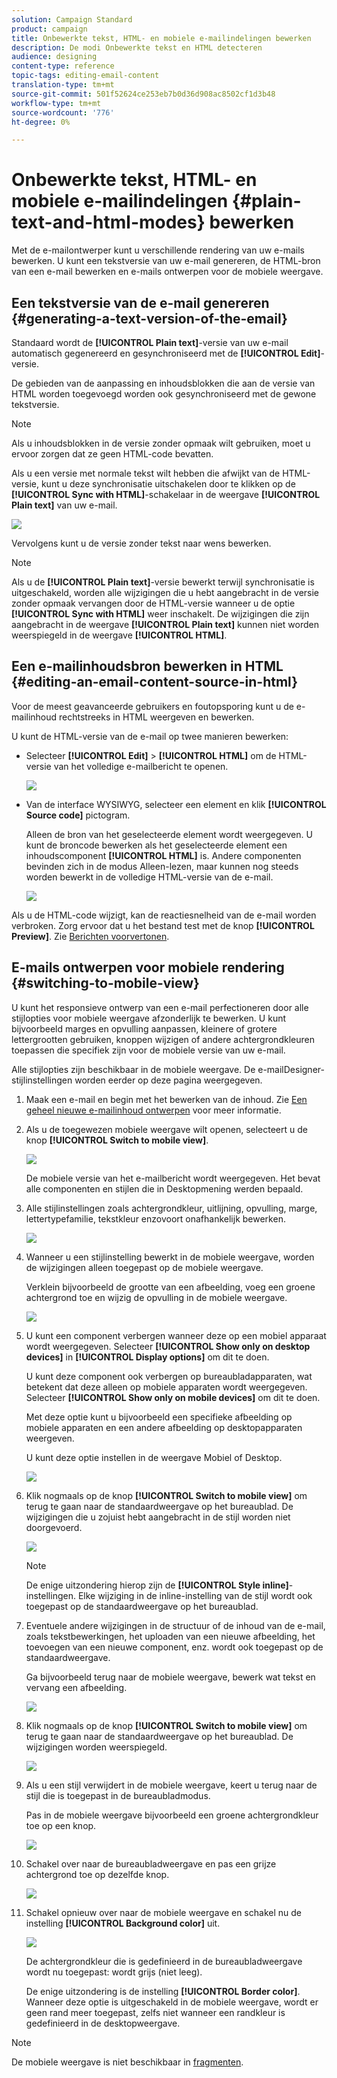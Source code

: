 ```yaml
---
solution: Campaign Standard
product: campaign
title: Onbewerkte tekst, HTML- en mobiele e-mailindelingen bewerken
description: De modi Onbewerkte tekst en HTML detecteren
audience: designing
content-type: reference
topic-tags: editing-email-content
translation-type: tm+mt
source-git-commit: 501f52624ce253eb7b0d36d908ac8502cf1d3b48
workflow-type: tm+mt
source-wordcount: '776'
ht-degree: 0%

---
```



# Onbewerkte tekst, HTML- en mobiele e-mailindelingen {#plain-text-and-html-modes} bewerken

Met de e-mailontwerper kunt u verschillende rendering van uw e-mails bewerken. U kunt een tekstversie van uw e-mail genereren, de HTML-bron van een e-mail bewerken en e-mails ontwerpen voor de mobiele weergave.

## Een tekstversie van de e-mail genereren {#generating-a-text-version-of-the-email}

Standaard wordt de **[!UICONTROL Plain text]**-versie van uw e-mail automatisch gegenereerd en gesynchroniseerd met de **[!UICONTROL Edit]**-versie.

De gebieden van de aanpassing en inhoudsblokken die aan de versie van HTML worden toegevoegd worden ook gesynchroniseerd met de gewone tekstversie.

>[!NOTE]
>
>Als u inhoudsblokken in de versie zonder opmaak wilt gebruiken, moet u ervoor zorgen dat ze geen HTML-code bevatten.

Als u een versie met normale tekst wilt hebben die afwijkt van de HTML-versie, kunt u deze synchronisatie uitschakelen door te klikken op de **[!UICONTROL Sync with HTML]**-schakelaar in de weergave **[!UICONTROL Plain text]** van uw e-mail.

![](assets/email_designer_textversion.png)

Vervolgens kunt u de versie zonder tekst naar wens bewerken.

>[!NOTE]
>
>Als u de **[!UICONTROL Plain text]**-versie bewerkt terwijl synchronisatie is uitgeschakeld, worden alle wijzigingen die u hebt aangebracht in de versie zonder opmaak vervangen door de HTML-versie wanneer u de optie **[!UICONTROL Sync with HTML]** weer inschakelt. De wijzigingen die zijn aangebracht in de weergave **[!UICONTROL Plain text]** kunnen niet worden weerspiegeld in de weergave **[!UICONTROL HTML]**.

## Een e-mailinhoudsbron bewerken in HTML {#editing-an-email-content-source-in-html}

Voor de meest geavanceerde gebruikers en foutopsporing kunt u de e-mailinhoud rechtstreeks in HTML weergeven en bewerken.

U kunt de HTML-versie van de e-mail op twee manieren bewerken:

* Selecteer **[!UICONTROL Edit]** > **[!UICONTROL HTML]** om de HTML-versie van het volledige e-mailbericht te openen.

   ![](assets/email_designer_html1.png)

* Van de interface WYSIWYG, selecteer een element en klik **[!UICONTROL Source code]** pictogram.

   Alleen de bron van het geselecteerde element wordt weergegeven. U kunt de broncode bewerken als het geselecteerde element een inhoudscomponent **[!UICONTROL HTML]** is. Andere componenten bevinden zich in de modus Alleen-lezen, maar kunnen nog steeds worden bewerkt in de volledige HTML-versie van de e-mail.

   ![](assets/email_designer_html2.png)

Als u de HTML-code wijzigt, kan de reactiesnelheid van de e-mail worden verbroken. Zorg ervoor dat u het bestand test met de knop **[!UICONTROL Preview]**. Zie [Berichten voorvertonen](../../sending/using/previewing-messages.md).

## E-mails ontwerpen voor mobiele rendering {#switching-to-mobile-view}

U kunt het responsieve ontwerp van een e-mail perfectioneren door alle stijlopties voor mobiele weergave afzonderlijk te bewerken. U kunt bijvoorbeeld marges en opvulling aanpassen, kleinere of grotere lettergrootten gebruiken, knoppen wijzigen of andere achtergrondkleuren toepassen die specifiek zijn voor de mobiele versie van uw e-mail.

Alle stijlopties zijn beschikbaar in de mobiele weergave. De e-mailDesigner-stijlinstellingen worden eerder op deze pagina weergegeven.

1. Maak een e-mail en begin met het bewerken van de inhoud. Zie [Een geheel nieuwe e-mailinhoud ontwerpen](../../designing/using/designing-from-scratch.md#designing-an-email-content-from-scratch) voor meer informatie.
1. Als u de toegewezen mobiele weergave wilt openen, selecteert u de knop **[!UICONTROL Switch to mobile view]**.

   ![](assets/email_designer_mobile_view_switch.png)

   De mobiele versie van het e-mailbericht wordt weergegeven. Het bevat alle componenten en stijlen die in Desktopmening werden bepaald.

1. Alle stijlinstellingen zoals achtergrondkleur, uitlijning, opvulling, marge, lettertypefamilie, tekstkleur enzovoort onafhankelijk bewerken.

   ![](assets/email_designer_mobile_view.png)

1. Wanneer u een stijlinstelling bewerkt in de mobiele weergave, worden de wijzigingen alleen toegepast op de mobiele weergave.

   Verklein bijvoorbeeld de grootte van een afbeelding, voeg een groene achtergrond toe en wijzig de opvulling in de mobiele weergave.

   ![](assets/email_designer_mobile_view_change.png)

1. U kunt een component verbergen wanneer deze op een mobiel apparaat wordt weergegeven. Selecteer **[!UICONTROL Show only on desktop devices]** in **[!UICONTROL Display options]** om dit te doen.

   U kunt deze component ook verbergen op bureaubladapparaten, wat betekent dat deze alleen op mobiele apparaten wordt weergegeven. Selecteer **[!UICONTROL Show only on mobile devices]** om dit te doen.

   Met deze optie kunt u bijvoorbeeld een specifieke afbeelding op mobiele apparaten en een andere afbeelding op desktopapparaten weergeven.

   U kunt deze optie instellen in de weergave Mobiel of Desktop.

   ![](assets/email_designer_mobile_hide.png)

1. Klik nogmaals op de knop **[!UICONTROL Switch to mobile view]** om terug te gaan naar de standaardweergave op het bureaublad. De wijzigingen die u zojuist hebt aangebracht in de stijl worden niet doorgevoerd.

   ![](assets/email_designer_mobile_view_desktop_no-change.png)

   >[!NOTE]
   >
   >De enige uitzondering hierop zijn de **[!UICONTROL Style inline]**-instellingen. Elke wijziging in de inline-instelling van de stijl wordt ook toegepast op de standaardweergave op het bureaublad.

1. Eventuele andere wijzigingen in de structuur of de inhoud van de e-mail, zoals tekstbewerkingen, het uploaden van een nieuwe afbeelding, het toevoegen van een nieuwe component, enz. wordt ook toegepast op de standaardweergave.

   Ga bijvoorbeeld terug naar de mobiele weergave, bewerk wat tekst en vervang een afbeelding.

   ![](assets/email_designer_mobile_view_change_content.png)

1. Klik nogmaals op de knop **[!UICONTROL Switch to mobile view]** om terug te gaan naar de standaardweergave op het bureaublad. De wijzigingen worden weerspiegeld.

   ![](assets/email_designer_mobile_view_desktop_content-change.png)

1. Als u een stijl verwijdert in de mobiele weergave, keert u terug naar de stijl die is toegepast in de bureaubladmodus.

   Pas in de mobiele weergave bijvoorbeeld een groene achtergrondkleur toe op een knop.

   ![](assets/email_designer_mobile_view_background_mobile.png)

1. Schakel over naar de bureaubladweergave en pas een grijze achtergrond toe op dezelfde knop.

   ![](assets/email_designer_mobile_view_background_desktop.png)

1. Schakel opnieuw over naar de mobiele weergave en schakel nu de instelling **[!UICONTROL Background color]** uit.

   ![](assets/email_designer_mobile_view_background_mobile_disabled.png)

   De achtergrondkleur die is gedefinieerd in de bureaubladweergave wordt nu toegepast: wordt grijs (niet leeg).

   De enige uitzondering is de instelling **[!UICONTROL Border color]**. Wanneer deze optie is uitgeschakeld in de mobiele weergave, wordt er geen rand meer toegepast, zelfs niet wanneer een randkleur is gedefinieerd in de desktopweergave.

>[!NOTE]
>
>De mobiele weergave is niet beschikbaar in [fragmenten](../../designing/using/using-reusable-content.md#about-fragments).
